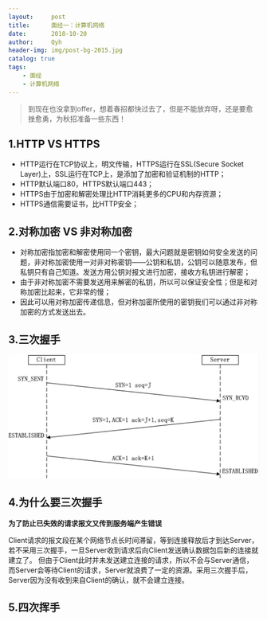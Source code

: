 ```yaml
---
layout:     post
title:      面经一：计算机网络
date:       2018-10-20
author:     Qyh
header-img: img/post-bg-2015.jpg
catalog: true
tags:
    - 面经
    - 计算机网络
---
```


> 到现在也没拿到offer，想着春招都快过去了，但是不能放弃呀，还是要愈挫愈勇，为秋招准备一些东西！

## 1.HTTP VS HTTPS

- HTTP运行在TCP协议上，明文传输，HTTPS运行在SSL(Secure Socket Layer)上，SSL运行在TCP上，是添加了加密和验证机制的HTTP；
- HTTP默认端口80，HTTPS默认端口443；
- HTTPS由于加密和解密处理比HTTP消耗更多的CPU和内存资源；
- HTTPS通信需要证书，比HTTP安全；

## 2.对称加密 VS 非对称加密

- 对称加密指加密和解密使用同一个密钥，最大问题就是密钥如何安全发送的问题，非对称加密使用一对非对称密钥——公钥和私钥，公钥可以随意发布，但私钥只有自己知道。发送方用公钥对报文进行加密，接收方私钥进行解密；
- 由于非对称加密不需要发送用来解密的私钥，所以可以保证安全性；但是和对称加密比起来，它非常的慢；
- 因此可以用对称加密传递信息，但对称加密所使用的密钥我们可以通过非对称加密的方式发送出去。

## 3.三次握手

![avatar](/img/2019-04-22/三次握手.png)

## 4.为什么要三次握手

**为了防止已失效的请求报文又传到服务端产生错误**

Client请求的报文段在某个网络节点长时间滞留，等到连接释放后才到达Server，若不采用三次握手，一旦Server收到请求后向Client发送确认数据包后新的连接就建立了。
但由于Client此时并未发送建立连接的请求，所以不会与Server通信，而Server会等待Client的请求，Server就浪费了一定的资源。采用三次握手后，Server因为没有收到来自Client的确认，就不会建立连接。

## 5.四次挥手

